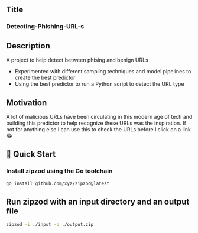 ## Title
### Detecting-Phishing-URL-s

## Description
A project to help detect between phising and benign URLs
* Experimented with different sampling techniques and model pipelines to create the best predictor
* Using the best predictor to run a Python script to detect the URL type

## Motivation
A lot of malicious URLs have been circulating in this modern age of tech and building this predictor to help recognize these URLs was the inspiration.
If not for anything else I can use this to check the URLs before I click on a link 😂

## 🚀 Quick Start

### Install zipzod using the Go toolchain

```bash
go install github.com/xyz/zipzod@latest
```

## Run zipzod with an input directory and an output file

```bash
zipzod -i ./input -o ./output.zip
```
